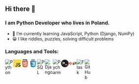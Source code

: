 ## Hi there 👋

### I am Python Developer who lives in Poland.

- 🌱 I’m currently learning JavaScript, Python (Django, NumPy)
- 😀 I like riddles, puzzles, solving difficult problems

### Languages and Tools:
<img align="left" alt="Python" width="26px" src="https://upload.wikimedia.org/wikipedia/commons/c/c3/Python-logo-notext.svg" />
<img align="left" alt="JavaScript" width="26px" src="https://raw.githubusercontent.com/github/explore/80688e429a7d4ef2fca1e82350fe8e3517d3494d/topics/javascript/javascript.png" />
<img align="left" alt="HTML5" width="26px" src="https://raw.githubusercontent.com/github/explore/80688e429a7d4ef2fca1e82350fe8e3517d3494d/topics/html/html.png" />
<img align="left" alt="CSS3" width="26px" src="https://raw.githubusercontent.com/github/explore/80688e429a7d4ef2fca1e82350fe8e3517d3494d/topics/css/css.png" />
<img align="left" alt="PSQL" width="26px" src="https://upload.wikimedia.org/wikipedia/commons/thumb/2/29/Postgresql_elephant.svg/220px-Postgresql_elephant.svg.png" />
<img align="left" alt="Django" width="26px" src="https://seeklogo.com/images/D/django-logo-4C5ECF7036-seeklogo.com.png" />
<img align="left" alt="Pycharm" width="26px" src="https://upload.wikimedia.org/wikipedia/commons/1/1d/PyCharm_Icon.svg" />
<img align="left" alt="Terminal" width="26px" src="https://raw.githubusercontent.com/github/explore/80688e429a7d4ef2fca1e82350fe8e3517d3494d/topics/terminal/terminal.png" />
<img align="left" alt="Git" width="26px" src="https://raw.githubusercontent.com/github/explore/80688e429a7d4ef2fca1e82350fe8e3517d3494d/topics/git/git.png" />
<img align="left" alt="Flask" width="26px" src="https://e7.pngegg.com/pngimages/509/951/png-clipart-flask-by-example-web-framework-python-bottle-bottle-text-logo-thumbnail.png" />
<img align="left" alt="GitHub" width="26px" src="https://w7.pngwing.com/pngs/914/758/png-transparent-github-social-media-computer-icons-logo-android-github-logo-computer-wallpaper-banner-thumbnail.png"/>
